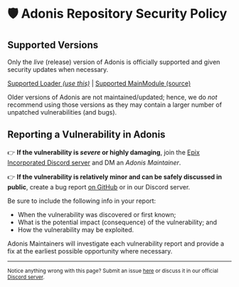 # 🛡️ Adonis Repository Security Policy

## Supported Versions

Only the *live* (release) version of Adonis is officially supported and given security updates when necessary.

[Supported Loader *(use this)*](https://www.roblox.com/library/7510622625) | [Supported MainModule (source)](https://www.roblox.com/library/7510592873)

Older versions of Adonis are not maintained/updated; hence, we do *not* recommend using those versions as they may contain a larger number of unpatched vulnerabilities (and bugs).

## Reporting a Vulnerability in Adonis

👉 **If the vulnerability is *severe* or highly damaging**, join the [Epix Incorporated Discord server](https://discord.gg/H5RvTP3) and DM an *Adonis Maintainer*.

👉 **If the vulnerability is relatively minor and can be safely discussed in public**, create a bug report [on GitHub](https://github.com/Epix-Incorporated/Adonis/issues/new/choose) or in our Discord server.

Be sure to include the following info in your report:
* When the vulnerability was discovered or first known;
* What is the potential impact (consequence) of the vulnerability; and
* How the vulnerability may be exploited.

Adonis Maintainers will investigate each vulnerability report and provide a fix at the earliest possible opportunity where necessary.

<hr>

<sub>Notice anything wrong with this page? Submit an issue [here](https://github.com/Sceleratis/Adonis/issues/new/choose) or discuss it in our official [Discord server](https://discord.com/invite/H5RvTP3).</sub>
